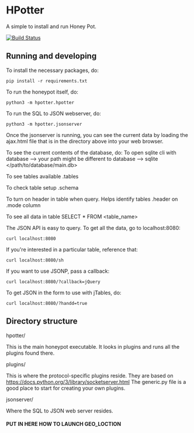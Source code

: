 
# HPotter
A simple to install and run Honey Pot.

[![Build Status](https://travis-ci.org/drsjb80/HPotter.svg?branch=master)](https://travis-ci.org/drsjb80/HPotter)

## Running and developing

To install the necessary packages, do:

    pip install -r requirements.txt

To run the honeypot itself, do:

    python3 -m hpotter.hpotter

To run the SQL to JSON webserver, do:

    python3 -m hpotter.jsonserver

Once the jsonserver is running, you can see the current data by loading the
ajax.html file that is in the directory above into your web browser.

To see the current contents of the database, do:
To open sqlite cli with database --> your path might be different to database
--> sqlite </path/to/database/main.db>

To see tables available
.tables

To check table setup
.schema <table name>

To turn on header in table when query. Helps identify tables
.header on
.mode column

To see all data in table
SELECT * FROM <table_name>

The JSON API is easy to query. To get all the data, go to localhost:8080:

    curl localhost:8080

If you're interested in a particular table, reference that:

    curl localhost:8080/sh

If you want to use JSONP, pass a callback:

    curl localhost:8080/?callback=jQuery

To get JSON in the form to use with jTables, do:

    curl localhost:8080/?handd=true

## Directory structure
hpotter/

This is the main honeypot executable. It looks in plugins and runs all the
plugins found there.

plugins/

This is where the protocol-specific plugins reside. They are based on
https://docs.python.org/3/library/socketserver.html  The generic.py file is
a good place to start for creating your own plugins.

jsonserver/

Where the SQL to JSON web server resides.    

#### PUT IN HERE HOW TO LAUNCH GEO_LOCTION #######
